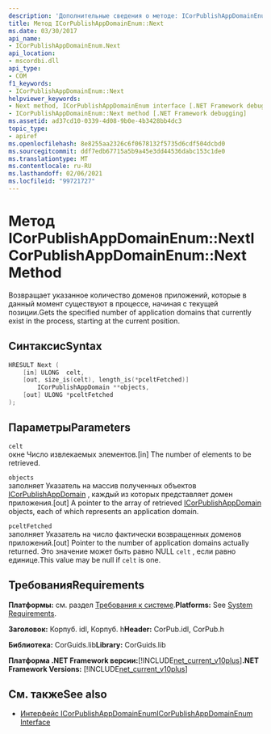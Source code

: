 ```yaml
---
description: 'Дополнительные сведения о методе: ICorPublishAppDomainEnum:: Next'
title: Метод ICorPublishAppDomainEnum::Next
ms.date: 03/30/2017
api_name:
- ICorPublishAppDomainEnum.Next
api_location:
- mscordbi.dll
api_type:
- COM
f1_keywords:
- ICorPublishAppDomainEnum::Next
helpviewer_keywords:
- Next method, ICorPublishAppDomainEnum interface [.NET Framework debugging]
- ICorPublishAppDomainEnum::Next method [.NET Framework debugging]
ms.assetid: ad37cd10-0339-4d08-9b0e-4b3428bb4dc3
topic_type:
- apiref
ms.openlocfilehash: 8e8255aa2326c6f0678132f5735d6cdf504dcbd0
ms.sourcegitcommit: ddf7edb67715a5b9a45e3dd44536dabc153c1de0
ms.translationtype: MT
ms.contentlocale: ru-RU
ms.lasthandoff: 02/06/2021
ms.locfileid: "99721727"
---
```

# <a name="icorpublishappdomainenumnext-method"></a><span data-ttu-id="524b5-103">Метод ICorPublishAppDomainEnum::Next</span><span class="sxs-lookup"><span data-stu-id="524b5-103">ICorPublishAppDomainEnum::Next Method</span></span>

<span data-ttu-id="524b5-104">Возвращает указанное количество доменов приложений, которые в данный момент существуют в процессе, начиная с текущей позиции.</span><span class="sxs-lookup"><span data-stu-id="524b5-104">Gets the specified number of application domains that currently exist in the process, starting at the current position.</span></span>  
  
## <a name="syntax"></a><span data-ttu-id="524b5-105">Синтаксис</span><span class="sxs-lookup"><span data-stu-id="524b5-105">Syntax</span></span>  
  
```cpp  
HRESULT Next (  
    [in] ULONG  celt,  
    [out, size_is(celt), length_is(*pceltFetched)]
        ICorPublishAppDomain **objects,  
    [out] ULONG *pceltFetched  
);  
```  
  
## <a name="parameters"></a><span data-ttu-id="524b5-106">Параметры</span><span class="sxs-lookup"><span data-stu-id="524b5-106">Parameters</span></span>  

 `celt`  
 <span data-ttu-id="524b5-107">окне Число извлекаемых элементов.</span><span class="sxs-lookup"><span data-stu-id="524b5-107">[in] The number of elements to be retrieved.</span></span>  
  
 `objects`  
 <span data-ttu-id="524b5-108">заполняет Указатель на массив полученных объектов [ICorPublishAppDomain](icorpublishappdomain-interface.md) , каждый из которых представляет домен приложения.</span><span class="sxs-lookup"><span data-stu-id="524b5-108">[out] A pointer to the array of retrieved [ICorPublishAppDomain](icorpublishappdomain-interface.md) objects, each of which represents an application domain.</span></span>  
  
 `pceltFetched`  
 <span data-ttu-id="524b5-109">заполняет Указатель на число фактически возвращенных доменов приложений.</span><span class="sxs-lookup"><span data-stu-id="524b5-109">[out] Pointer to the number of application domains actually returned.</span></span> <span data-ttu-id="524b5-110">Это значение может быть равно NULL `celt` , если равно единице.</span><span class="sxs-lookup"><span data-stu-id="524b5-110">This value may be null if `celt` is one.</span></span>  
  
## <a name="requirements"></a><span data-ttu-id="524b5-111">Требования</span><span class="sxs-lookup"><span data-stu-id="524b5-111">Requirements</span></span>  

 <span data-ttu-id="524b5-112">**Платформы:** см. раздел [Требования к системе](../../get-started/system-requirements.md).</span><span class="sxs-lookup"><span data-stu-id="524b5-112">**Platforms:** See [System Requirements](../../get-started/system-requirements.md).</span></span>  
  
 <span data-ttu-id="524b5-113">**Заголовок:** Корпуб. idl, Корпуб. h</span><span class="sxs-lookup"><span data-stu-id="524b5-113">**Header:** CorPub.idl, CorPub.h</span></span>  
  
 <span data-ttu-id="524b5-114">**Библиотека:** CorGuids.lib</span><span class="sxs-lookup"><span data-stu-id="524b5-114">**Library:** CorGuids.lib</span></span>  
  
 <span data-ttu-id="524b5-115">**Платформа .NET Framework версии:**[!INCLUDE[net_current_v10plus](../../../../includes/net-current-v10plus-md.md)]</span><span class="sxs-lookup"><span data-stu-id="524b5-115">**.NET Framework Versions:** [!INCLUDE[net_current_v10plus](../../../../includes/net-current-v10plus-md.md)]</span></span>  
  
## <a name="see-also"></a><span data-ttu-id="524b5-116">См. также</span><span class="sxs-lookup"><span data-stu-id="524b5-116">See also</span></span>

- [<span data-ttu-id="524b5-117">Интерфейс ICorPublishAppDomainEnum</span><span class="sxs-lookup"><span data-stu-id="524b5-117">ICorPublishAppDomainEnum Interface</span></span>](icorpublishappdomainenum-interface.md)
